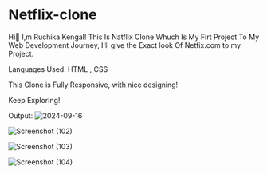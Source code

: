 # Netflix-clone 
Hi👋 I,m Ruchika Kengal!
This Is Natflix Clone Whuch Is My Firt Project To My Web Development Journey,
I'll give the Exact look Of Netfix.com to my Project.

Languages Used: HTML , CSS

This Clone is Fully Responsive, with nice designing!

Keep Exploring!

Output:
![2024-09-16](https://github.com/user-attachments/assets/c1872641-c0c9-4b71-9090-521b26963df8)

 ![Screenshot (102)](https://github.com/user-attachments/assets/915a8ce5-2841-4187-842e-ccca80f40d00)
 
![Screenshot (103)](https://github.com/user-attachments/assets/cdf9d4e2-14c8-4c1b-a828-683ef07cbe6a)

![Screenshot (104)](https://github.com/user-attachments/assets/4d2c84df-97d5-4ce6-bdcc-c45265865456)
